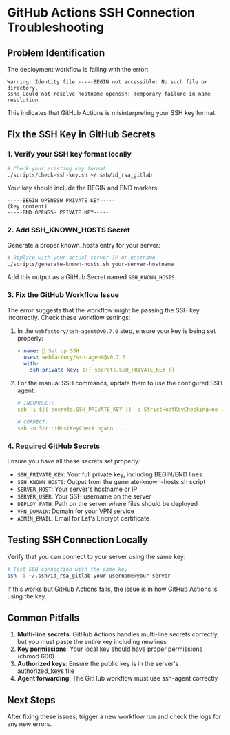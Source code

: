 # GitHub Actions SSH Connection Troubleshooting

## Problem Identification

The deployment workflow is failing with the error:
```
Warning: Identity file -----BEGIN not accessible: No such file or directory.
ssh: Could not resolve hostname openssh: Temporary failure in name resolution
```

This indicates that GitHub Actions is misinterpreting your SSH key format.

## Fix the SSH Key in GitHub Secrets

### 1. Verify your SSH key format locally

```bash
# Check your existing key format
./scripts/check-ssh-key.sh ~/.ssh/id_rsa_gitlab
```

Your key should include the BEGIN and END markers:
```
-----BEGIN OPENSSH PRIVATE KEY-----
(key content)
-----END OPENSSH PRIVATE KEY-----
```

### 2. Add SSH_KNOWN_HOSTS Secret

Generate a proper known_hosts entry for your server:

```bash
# Replace with your actual server IP or hostname
./scripts/generate-known-hosts.sh your-server-hostname
```

Add this output as a GitHub Secret named `SSH_KNOWN_HOSTS`.

### 3. Fix the GitHub Workflow Issue

The error suggests that the workflow might be passing the SSH key incorrectly. Check these workflow settings:

1. In the `webfactory/ssh-agent@v0.7.0` step, ensure your key is being set properly:
   ```yaml
   - name: 🔑 Set up SSH
     uses: webfactory/ssh-agent@v0.7.0
     with:
       ssh-private-key: ${{ secrets.SSH_PRIVATE_KEY }}
   ```

2. For the manual SSH commands, update them to use the configured SSH agent:
   ```yaml
   # INCORRECT:
   ssh -i ${{ secrets.SSH_PRIVATE_KEY }} -o StrictHostKeyChecking=no ...
   
   # CORRECT:
   ssh -o StrictHostKeyChecking=no ...
   ```

### 4. Required GitHub Secrets

Ensure you have all these secrets set properly:
- `SSH_PRIVATE_KEY`: Your full private key, including BEGIN/END lines
- `SSH_KNOWN_HOSTS`: Output from the generate-known-hosts.sh script
- `SERVER_HOST`: Your server's hostname or IP
- `SERVER_USER`: Your SSH username on the server
- `DEPLOY_PATH`: Path on the server where files should be deployed
- `VPN_DOMAIN`: Domain for your VPN service
- `ADMIN_EMAIL`: Email for Let's Encrypt certificate

## Testing SSH Connection Locally

Verify that you can connect to your server using the same key:

```bash
# Test SSH connection with the same key
ssh -i ~/.ssh/id_rsa_gitlab your-username@your-server
```

If this works but GitHub Actions fails, the issue is in how GitHub Actions is using the key.

## Common Pitfalls

1. **Multi-line secrets**: GitHub Actions handles multi-line secrets correctly, but you must paste the entire key including newlines
2. **Key permissions**: Your local key should have proper permissions (chmod 600)
3. **Authorized keys**: Ensure the public key is in the server's authorized_keys file
4. **Agent forwarding**: The GitHub workflow must use ssh-agent correctly

## Next Steps

After fixing these issues, trigger a new workflow run and check the logs for any new errors. 